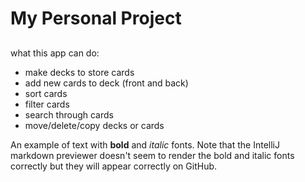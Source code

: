 # My Personal Project

## 


what this app can do:

- make decks to store cards
- add new cards to deck (front and back)
- sort cards
- filter cards
- search through cards
- move/delete/copy decks or cards


An example of text with **bold** and *italic* fonts.  Note that the IntelliJ markdown previewer doesn't seem to render 
the bold and italic fonts correctly but they will appear correctly on GitHub.